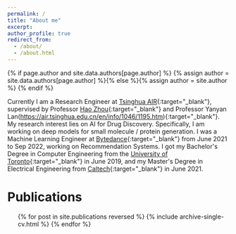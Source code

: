 ```yaml
---
permalink: /
title: "About me"
excerpt:
author_profile: true
redirect_from: 
  - /about/
  - /about.html
---
```

{% if page.author and site.data.authors[page.author] %}
  {% assign author = site.data.authors[page.author] %}{% else %}{% assign author = site.author %}
{% endif %}

Currently I am a Research Engineer at [Tsinghua AIR](https://air.tsinghua.edu.cn/en/){:target="_blank"}, supervised by Professor [Hao Zhou](https://zhouh.github.io/){:target="_blank"} and Professor Yanyan Lan(https://air.tsinghua.edu.cn/en/info/1046/1195.htm){:target="_blank"}. My research interest lies on AI for Drug Discovery. Specifically, I am working on deep models for small molecule / protein generation. I was a Machine Learning Engineer at [Bytedance](https://www.bytedance.com/en/){:target="_blank"} from June 2021 to Sep 2022, working on Recommendation Systems. I got my Bachelor's Degree in Computer Engineering from the [University of Toronto](https://www.ece.utoronto.ca/){:target="_blank"} in June 2019, and my Master's Degree in Electrical Engineering from [Caltech](https://www.caltech.edu/){:target="_blank"} in June 2021.

Publications
======
  <ul>{% for post in site.publications reversed %}
    {% include archive-single-cv.html %}
  {% endfor %}</ul>
